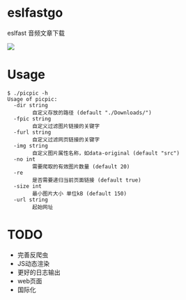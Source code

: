 # eslfastgo
eslfast 音频文章下载

![](./logo.jpg)

# Usage
```
$ ./picpic -h
Usage of picpic:
  -dir string
        自定义存放的路径 (default "./Downloads/")
  -fpic string
        自定义过滤图片链接的关键字
  -furl string
        自定义过滤网页链接的关键字
  -img string
        自定义图片属性名称，如data-original (default "src")
  -no int
        需要爬取的有效图片数量 (default 20)
  -re
        是否需要递归当前页面链接 (default true)
  -size int
        最小图片大小 单位kB (default 150)
  -url string
        起始网址
```

# TODO
- 完善反爬虫
- JS动态渲染
- 更好的日志输出
- web页面
- 国际化
